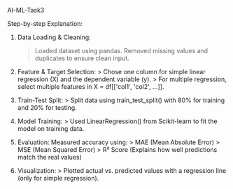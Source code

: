  AI-ML-Task3

Step-by-step Explanation:
   1. Data Loading & Cleaning:
         > Loaded dataset using pandas.
         > Removed missing values and duplicates to ensure clean input.
       
  2. Feature & Target Selection:
         > Chose one column for simple linear regression (X) and the dependent variable (y).
         > For multiple regression, select multiple features in X = df[['col1', 'col2', ...]].
     
  4. Train-Test Split:
         > Split data using train_test_split() with 80% for training and 20% for testing.
     
  5. Model Training:
         > Used LinearRegression() from Scikit-learn to fit the model on training data.
     
  6. Evaluation:
       Measured accuracy using:
           > MAE (Mean Absolute Error)
           > MSE (Mean Squared Error)
           > R² Score (Explains how well predictions match the real values)
     
  7. Visualization:
         > Plotted actual vs. predicted values with a regression line (only for simple regression).
 
